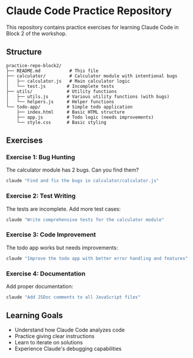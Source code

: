 # Claude Code Practice Repository

This repository contains practice exercises for learning Claude Code in Block 2 of the workshop.

## Structure

```
practice-repo-block2/
├── README.md           # This file
├── calculator/         # Calculator module with intentional bugs
│   ├── calculator.js   # Main calculator logic
│   └── test.js        # Incomplete tests
├── utils/             # Utility functions
│   ├── utils.js       # Various utility functions (with bugs)
│   └── helpers.js     # Helper functions
└── todo-app/          # Simple todo application
    ├── index.html     # Basic HTML structure
    ├── app.js         # Todo logic (needs improvements)
    └── style.css      # Basic styling
```

## Exercises

### Exercise 1: Bug Hunting
The calculator module has 2 bugs. Can you find them?
```bash
claude "Find and fix the bugs in calculator/calculator.js"
```

### Exercise 2: Test Writing
The tests are incomplete. Add more test cases:
```bash
claude "Write comprehensive tests for the calculator module"
```

### Exercise 3: Code Improvement
The todo app works but needs improvements:
```bash
claude "Improve the todo app with better error handling and features"
```

### Exercise 4: Documentation
Add proper documentation:
```bash
claude "Add JSDoc comments to all JavaScript files"
```

## Learning Goals
- Understand how Claude Code analyzes code
- Practice giving clear instructions
- Learn to iterate on solutions
- Experience Claude's debugging capabilities